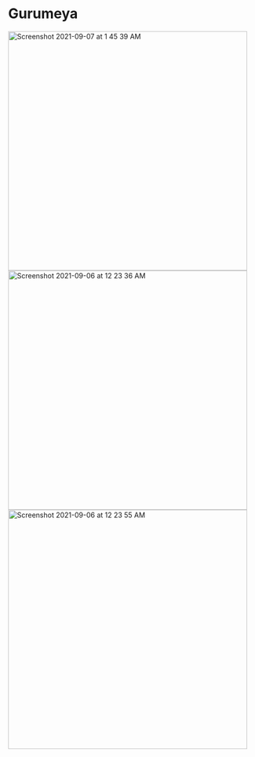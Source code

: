 # Gurumeya
<img width="487" alt="Screenshot 2021-09-07 at 1 45 39 AM" src="https://user-images.githubusercontent.com/62133331/132259692-2f005674-44c1-4a98-8d08-efb1fa40984a.png">
<img width="487" alt="Screenshot 2021-09-06 at 12 23 36 AM" src="https://user-images.githubusercontent.com/62133331/132259703-63fecc55-a317-4966-9d09-edcf6ca53476.png">
<img width="487" alt="Screenshot 2021-09-06 at 12 23 55 AM" src="https://user-images.githubusercontent.com/62133331/132259706-0b66810f-60e2-4281-bccb-a10b2ea6eee3.png">

